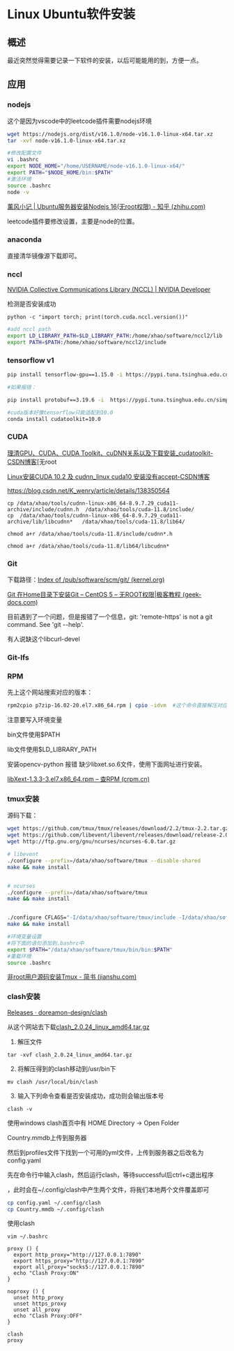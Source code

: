 # Linux Ubuntu软件安装

## 概述

最近突然觉得需要记录一下软件的安装，以后可能能用的到，方便一点。



## 应用



### nodejs

这个是因为vscode中的leetcode插件需要nodejs环境

```bash
wget https://nodejs.org/dist/v16.1.0/node-v16.1.0-linux-x64.tar.xz
tar -xvf node-v16.1.0-linux-x64.tar.xz

#修改配置文件
vi .bashrc
export NODE_HOME="/home/USERNAME/node-v16.1.0-linux-x64/"
export PATH="$NODE_HOME/bin:$PATH"
#激活环境
source .bashrc
node -v
```



[薰风小记 | Ubuntu服务器安装Nodejs 16(无root权限) - 知乎 (zhihu.com)](https://zhuanlan.zhihu.com/p/371610432)

leetcode插件要修改设置，主要是node的位置。

### anaconda

直接清华镜像源下载即可。

### nccl

[NVIDIA Collective Communications Library (NCCL) | NVIDIA Developer](https://developer.nvidia.com/nccl)

检测是否安装成功

```
python -c "import torch; print(torch.cuda.nccl.version())"
```



```sh
#add nccl path
export LD_LIBRARY_PATH=$LD_LIBRARY_PATH:/home/xhao/software/nccl2/lib
export PATH=$PATH:/home/xhao/software/nccl2/include
```



### tensorflow v1



```sh
pip install tensorflow-gpu==1.15.0 -i https://pypi.tuna.tsinghua.edu.cn/simple

#如果报错：

pip install protobuf==3.19.6 -i  https://pypi.tuna.tsinghua.edu.cn/simple

#cuda版本好像tensorflow只能适配到10.0
conda install cudatoolkit=10.0

```



### CUDA



[理清GPU、CUDA、CUDA Toolkit、cuDNN关系以及下载安装_cudatoolkit-CSDN博客](https://blog.csdn.net/qq_42406643/article/details/109545766)[无root 

[Linux安装CUDA 10.2 及 cudnn_linux cuda10 安装没有accept-CSDN博客](https://blog.csdn.net/hpqztsc/article/details/108516291)

https://blog.csdn.net/K_wenry/article/details/138350564

```
cp /data/xhao/tools/cudnn-linux-x86_64-8.9.7.29_cuda11-archive/include/cudnn.h  /data/xhao/tools/cuda-11.8/include/
cp  /data/xhao/tools/cudnn-linux-x86_64-8.9.7.29_cuda11-archive/lib/libcudnn*   /data/xhao/tools/cuda-11.8/lib64/

chmod a+r /data/xhao/tools/cuda-11.8/include/cudnn*.h
​
chmod a+r /data/xhao/tools/cuda-11.8/lib64/libcudnn*

```



### Git



下载路径：[Index of /pub/software/scm/git/ (kernel.org)](https://mirrors.edge.kernel.org/pub/software/scm/git/)

[Git 在Home目录下安装Git – CentOS 5 – 无ROOT权限|极客教程 (geek-docs.com)](https://geek-docs.com/git/git-questions/889_git_installing_git_in_home_directory_centos_5_no_root.html)



目前遇到了一个问题，但是报错了一个信息，git: 'remote-https' is not a git command. See 'git --help'.

有人说缺这个libcurl-devel

### Git-lfs



### RPM

先上这个网站搜索对应的版本：

```sh
rpm2cpio p7zip-16.02-20.el7.x86_64.rpm | cpio -idvm  #这个命令直接解压对应rpm文件到当前文件夹
```

注意要写入环境变量

bin文件使用$PATH

lib文件使用$LD_LIBRARY_PATH



安装opencv-python 报错 缺少libxet.so.6文件，使用下面网址进行安装。

[libXext-1.3.3-3.el7.x86_64.rpm – 查RPM (crpm.cn)](https://crpm.cn/libXext-1-3-3-3-el7-x86_64-rpm/)



### tmux安装

源码下载：

```bash
wget https://github.com/tmux/tmux/releases/download/2.2/tmux-2.2.tar.gz
wget https://github.com/libevent/libevent/releases/download/release-2.0.22-stable/libevent-2.0.22-stable.tar.gz
wget http://ftp.gnu.org/gnu/ncurses/ncurses-6.0.tar.gz
```

```bash
# libevent
./configure --prefix=/data/xhao/software/tmux --disable-shared
make && make install


# ncurses
./configure --prefix=/data/xhao/software/tmux
make && make install


./configure CFLAGS="-I/data/xhao/software/tmux/include -I/data/xhao/software/tmux/include/ncurses" LDFLAGS="-L/data/xhao/software/tmux/lib -L/data/xhao/software/tmux/include/ncurses -L/data/xhao/software/tmux/include" --prefix=/data/xhao/software/tmux/bin
make && make install
```

```bash
#环境变量设置
#将下面的语句添加到.bashrc中
export $PATH="/data/xhao/software/tmux/bin/bin:$PATH"
#重载环境
source .bashrc
```

[非root用户源码安装Tmux - 简书 (jianshu.com)](https://www.jianshu.com/p/f7f24b4b2625)



### clash安装

[Releases · doreamon-design/clash](https://github.com/doreamon-design/clash/releases)

从这个网站去下载[clash_2.0.24_linux_amd64.tar.gz](https://github.com/doreamon-design/clash/releases/download/v2.0.24/clash_2.0.24_linux_amd64.tar.gz)

1. 解压文件

```text
tar -xvf clash_2.0.24_linux_amd64.tar.gz
```

2. 将解压得到的clash移动到/usr/bin下

```text
mv clash /usr/local/bin/clash
```

3. 输入下列命令查看是否安装成功，成功则会输出版本号

```text
clash -v
```



使用windows clash首页中有 HOME Directory -> Open  Folder

Country.mmdb上传到服务器

然后到profiles文件下找到一个可用的yml文件，上传到服务器之后改名为config.yaml



先在命令行中输入clash，然后运行clash，等待successful后ctrl+c退出程序

，此时会在~/.config/clash中产生两个文件，将我们本地两个文件覆盖即可

```sh
cp config.yaml ~/.config/clash 
cp Country.mmdb ~/.config/clash 
```



使用clash

```
vim ~/.bashrc

proxy () {
  export http_proxy="http://127.0.0.1:7890"
  export https_proxy="http://127.0.0.1:7890"
  export all_proxy="socks5://127.0.0.1:7890"
  echo "Clash Proxy:ON"
}

noproxy () {
  unset http_proxy
  unset https_proxy
  unset all_proxy
  echo "Clash Proxy:OFF"
}

clash
proxy
```






